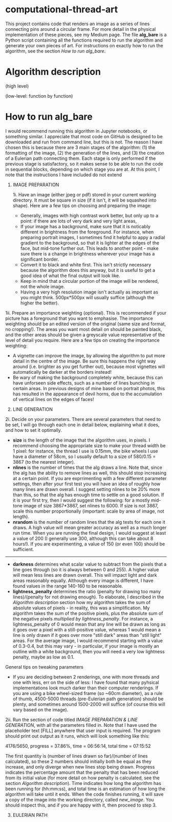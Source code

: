 # computational-thread-art

This project contains code that renders an image as a series of lines connecting pins around a circular frame. For more detail in the physical implementation of these pieces, see my Medium page. The file **alg_bare** is a Python script containing all the functions required to run the algorithm and generate your own pieces of art. For instructions on exactly how to run the algorithm, see the section *How to run alg_bare*.

# Algorithm description

(high level)

(low-level: function by function)


# How to run alg_bare

I would recommend running this algorithm in Jupyter notebooks, or something similar. I appreciate that most code on GitHub is designed to be downloaded and run from command line, but this is not. The reason I have chosen this is because there are 3 main stages of the algorithm: (1) the formatting of the image, (2) the generation of the lines, and (3) the creation of a Eulerian path connecting them. Each stage is only performed if the previous stage is satisfactory, so it makes sense to be able to run the code in sequential blocks, depending on which stage you are at. At this point, I note that the instructions I have included do not extend

1. IMAGE PREPARATION

   1i. Have an image (either jpeg or pdf) stored in your current working directory. It must be square in size (if it isn't, it will be squashed into shape). Here are a few tips on choosing and preparing the image:
    * Generally, images with high contrast work better, but only up to a point: if there are lots of very dark and very light areas, 
    * If your image has a background, make sure that it is noticably different in brightness from the foreground. For instance, when preparing portrait images, I sometimes find it helpful to appy a radial gradient to the background, so that it is lighter at the edges of the face, but mid-tone further out. This leads to another point - make sure there is a change in brightness wherever your image has a significant border.
    * Convert it to black and white first. This isn't strictly necessary because the algorithm does this anyway, but it is useful to get a good idea of what the final output will look like.
    * Keep in mind that a circular portion of the image will be rendered, not the whole image.
    * Having a very high resolution image isn't actually as important as you might think. 500px\*500px will usually suffice (although the higher the better).

  1ii. Prepare an importance weighting (optional). This is recommended if your picture has a foreground that you want to emphasise. The importance weighting should be an edited version of the original (same size and format, no cropping!). The areas you want most detail on should be painted black, and the other areas should be given a greyscale value representative of the level of detail you require. Here are a few tips on creating the importance weighting:
  * A vignette can improve the image, by allowing the algorithm to put more detail in the centre of the image. Be sure this happens the right way around (i.e. brighter as you get further out), because most vignettes will automatically be darker at the borders instead!
  * Be wary of making the background completely white, because this can have unforseen side effects, such as a number of lines bunching in certain areas. In previous designs of mine based on portrait photos, this has resulted in the appearance of devil horns, due to the accumulation of vertical lines on the edges of faces!

2. LINE GENERATION

  2i. Decide on your parameters. There are several parameters that need to be set, I will go through each one in detail below, explaining what it does, and how to set it optimally.
* **size** is the length of the image that the algorithm uses, in pixels. I recommend choosing the appropriate size to make your thread width be 1 pixel: for instance, the thread I use is 0.15mm, the bike wheels I use have a diameter of 58cm, so I usually default to a size of 580/0.15 = 3867 (to the nearest integer).
* **nlines** is the number of times that the alg draws a line. Note that, since the alg has the ability to remove lines as well, this should stop increasing at a certain point. If you are exprrimenting with a few different parameter settings, then after your first test you will have an idea of roughly how many lines are drawn overall. I suggest setting nlines to be 20% more than this, so that the alg has enough time to settle on a good solution. If it is your first try, then I would suggest the following: for a mostly mid-tone image of size 3867\*3867, set nlines to 6000. If size is not 3867, scale this number proportionally (important: scale by area of image, not length).
* **nrandom** is the number of random lines that the alg tests for each one it draws. A high value will mean greater accuracy as well as a much longer run time. When you are running the final design, I would suggest at least a value of 200 (I generally use 300, although this can take about 8 hours!). If you are experimenting, a value of 150 (or even 100) should be sufficient.
* **
* **darkness** determines what scalar value to subtract from the pixels that a line goes through (so it is always between 0 and 255). A higher value will mean less lines are drawn overall. This will impact light and dark areas reasonably equally. Although every image is different, I have found values in the range 140-160 to be reasonable.
* **lightness_penalty** determines the ratio (penalty for drawing too many lines)/(penalty for not drawing enough). To elaborate, I described in the *Algorithm description* section how my algorithm takes the sum of absolute values of pixels - in reality, this was a simplification. My algorithm takes the sum of the positive pixels, plus the absolute sum of the negative pixels *multiplied by lightness_penalty*. For instance, a lightness_penalty of 0 would mean that any line will be drawn as long as it goes over a pixel with a still-positive value, whereas 1 would mean a line is only drawn if it goes over more "still dark" areas than "still light" areas. For the average image, I would recommend starting with a value of 0.3-0.4, but this may vary - in particular, if your image is mostly an outline with a white background, then you will need a very low lightness penalty, maybe as low as 0.1.

General tips on tweaking parameters
* If you are deciding between 2 renderings, one with more threads and one with less, err on the side of less: I have found that many pyhsical implementations look much darker than their computer renderings. If you are using a bike wheel-sized frame (so ~60cm diameter), as a rule of thumb, 4500-5000 threads (pre-Eulerian path generation) should be plenty, and sometimes around 1500-2000 will suffice (of course this will vary based on the image).

2ii. Run the section of code titled *IMAGE PREPARATION & LINE GENERATION*, with all the parameters filled in. Note that I have used the placeholder text \[FILL\] anywhere that user input is required. The program should print out output as it runs, which will look something like this:

4176/5650, progress = 37.86%, time = 06:56:14, total time = 07:15:52

The first quantity is (number of lines drawn so far)/(number of lines calculated), so these 2 numbers should initially both be equal as they increase, and only diverge when new lines stop being drawn. Progress indicates the percentage amount that the penalty that has been reduced from its initial value (for more detail on how penalty is calculated, see the section *Algorithm description*). Time indicates how long the algorithm has been running for (hh:mm:ss), and total time is an estimation of how long the algorithm will take until it ends. When the code finishes running, it will save a copy of the image into the working directory, called *new_image*. You should inspect this, and if you are happy with it, then proceed to step 3.

3. EULERIAN PATH



